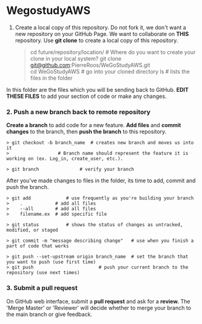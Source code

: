 # WegostudyAWS
1. Create a local copy of this repository. 
Do not fork it, we don't want a new repository on your GitHub Page. We want to collaborate on **THIS** repository. Use **git clone** to create a local copy of this repository.
	
	> cd future/repository/location/  # Where do you want to create your clone in your local system?
	> git clone git@github.com:PierreRoos/WeGoStudyAWS.git  
	> cd WeGoStudyAWS	          # go into your cloned directory
	> ls			          # lists the files in the folder

In this folder are the files which you will be sending back to GitHub. **EDIT THESE FILES** to add your section of code or make any changes.

### 2. Push a new branch back to remote repository
**Create a branch** to add code for a new feature. **Add files** and **commit changes** to the branch, then **push the branch** to this repository.
	
	> git checkout -b branch_name  # creates new branch and moves us into it  
	> 			       # Branch name should represent the feature it is working on (ex. Log_in, create_user, etc.).  

	> git branch  		       # verify your branch  


After you've made changes to files in the folder, its time to add, commit and push the branch.
	
	> git add             # use frequently as you're building your branch
	> 	 .            # add all files 
	>	 --all        # add all files
	>	 filename.ex  # add specific file
	
	> git status	      # shows the status of changes as untracked, modified, or staged
	
	> git commit -m "message describing change"   # use when you finish a part of code that works 
	
	> git push --set-upstream origin branch_name  # set the branch that you want to push (use first time)
	> git push  				      # push your current branch to the repository (use next times)
		

### 3. Submit a pull request
On GitHub web interface, submit a **pull request** and ask for a **review.** The 'Merge Master' or 'Reviewer' will decide whether to merge your branch to the main branch or give feedback.


